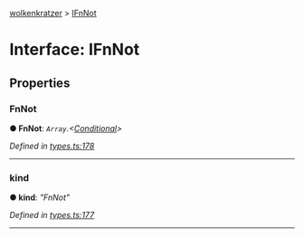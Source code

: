[wolkenkratzer](../README.md) > [IFnNot](../interfaces/ifnnot.md)



# Interface: IFnNot


## Properties
<a id="fnnot"></a>

###  FnNot

**●  FnNot**:  *`Array`.<[Conditional](../#conditional)>* 

*Defined in [types.ts:178](https://github.com/arminhammer/wolkenkratzer/blob/cd0c133/src/types.ts#L178)*





___

<a id="kind"></a>

###  kind

**●  kind**:  *"FnNot"* 

*Defined in [types.ts:177](https://github.com/arminhammer/wolkenkratzer/blob/cd0c133/src/types.ts#L177)*





___



